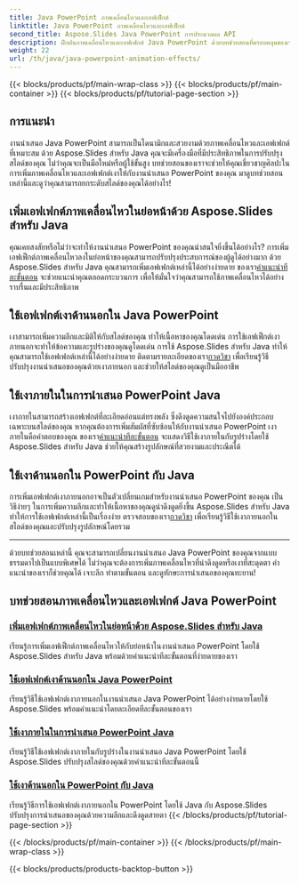 ```yaml
---
title: Java PowerPoint ภาพเคลื่อนไหวและเอฟเฟ็กต์
linktitle: Java PowerPoint ภาพเคลื่อนไหวและเอฟเฟ็กต์
second_title: Aspose.Slides Java PowerPoint การประมวลผล API
description: ฝึกฝนภาพเคลื่อนไหวและเอฟเฟกต์ Java PowerPoint ด้วยบทช่วยสอนที่ครอบคลุมของเรา เรียนรู้วิธีการเพิ่มภาพเคลื่อนไหว เงาด้านนอกและด้านในโดยใช้ Aspose.Slides สำหรับ Java
weight: 22
url: /th/java/java-powerpoint-animation-effects/
---
```


{{< blocks/products/pf/main-wrap-class >}}
{{< blocks/products/pf/main-container >}}
{{< blocks/products/pf/tutorial-page-section >}}

## การแนะนำ

งานนำเสนอ Java PowerPoint สามารถเป็นไดนามิกและสวยงามด้วยภาพเคลื่อนไหวและเอฟเฟกต์ที่เหมาะสม ด้วย Aspose.Slides สำหรับ Java คุณจะมีเครื่องมือที่มีประสิทธิภาพในการปรับปรุงสไลด์ของคุณ ไม่ว่าคุณจะเป็นมือใหม่หรือผู้ใช้ขั้นสูง บทช่วยสอนของเราจะช่วยให้คุณเชี่ยวชาญศิลปะในการเพิ่มภาพเคลื่อนไหวและเอฟเฟกต์เงาให้กับงานนำเสนอ PowerPoint ของคุณ มาดูบทช่วยสอนเหล่านี้และดูว่าคุณสามารถยกระดับสไลด์ของคุณได้อย่างไร!

## เพิ่มเอฟเฟกต์ภาพเคลื่อนไหวในย่อหน้าด้วย Aspose.Slides สำหรับ Java
 คุณเคยสงสัยหรือไม่ว่าจะทำให้งานนำเสนอ PowerPoint ของคุณน่าสนใจยิ่งขึ้นได้อย่างไร? การเพิ่มเอฟเฟ็กต์ภาพเคลื่อนไหวลงในย่อหน้าของคุณสามารถปรับปรุงประสบการณ์ของผู้ดูได้อย่างมาก ด้วย Aspose.Slides สำหรับ Java คุณสามารถเพิ่มเอฟเฟกต์เหล่านี้ได้อย่างง่ายดาย ของเรา[คำแนะนำทีละขั้นตอน](./add-animation-effect-paragraph/) จะช่วยแนะนำคุณตลอดกระบวนการ เพื่อให้มั่นใจว่าคุณสามารถใช้ภาพเคลื่อนไหวได้อย่างราบรื่นและมีประสิทธิภาพ

## ใช้เอฟเฟกต์เงาด้านนอกใน Java PowerPoint
เงาสามารถเพิ่มความลึกและมิติให้กับสไลด์ของคุณ ทำให้เนื้อหาของคุณโดดเด่น การใช้เอฟเฟ็กต์เงาภายนอกจะทำให้ข้อความและรูปร่างของคุณดูโดดเด่น การใช้ Aspose.Slides สำหรับ Java ทำให้คุณสามารถใช้เอฟเฟกต์เหล่านี้ได้อย่างง่ายดาย ติดตามรายละเอียดของเรา[กวดวิชา](./apply-outer-shadow-effects-java-powerpoint/) เพื่อเรียนรู้วิธีปรับปรุงงานนำเสนอของคุณด้วยเงาภายนอก และช่วยให้สไลด์ของคุณดูเป็นมืออาชีพ

## ใช้เงาภายในในการนำเสนอ PowerPoint Java
 เงาภายในสามารถสร้างเอฟเฟกต์ที่ละเอียดอ่อนแต่ทรงพลัง ซึ่งดึงดูดความสนใจไปยังองค์ประกอบเฉพาะบนสไลด์ของคุณ หากคุณต้องการเพิ่มสัมผัสที่ซับซ้อนให้กับงานนำเสนอ PowerPoint เงาภายในคือคำตอบของคุณ ของเรา[คำแนะนำทีละขั้นตอน](./apply-inner-shadow-java-powerpoint/) จะแสดงวิธีใช้เงาภายในกับรูปร่างโดยใช้ Aspose.Slides สำหรับ Java ช่วยให้คุณสร้างรูปลักษณ์ที่สวยงามและประณีตได้

## ใช้เงาด้านนอกใน PowerPoint กับ Java
การเพิ่มเอฟเฟกต์เงาภายนอกอาจเป็นตัวเปลี่ยนเกมสำหรับงานนำเสนอ PowerPoint ของคุณ เป็นวิธีง่ายๆ ในการเพิ่มความลึกและทำให้เนื้อหาของคุณดูน่าดึงดูดยิ่งขึ้น Aspose.Slides สำหรับ Java ทำให้การใช้เอฟเฟกต์เหล่านี้เป็นเรื่องง่าย ตรวจสอบของเรา[กวดวิชา](./apply-outer-shadow-powerpoint-java/) เพื่อเรียนรู้วิธีใช้เงาภายนอกในสไลด์ของคุณและปรับปรุงรูปลักษณ์โดยรวม

---

ด้วยบทช่วยสอนเหล่านี้ คุณจะสามารถเปลี่ยนงานนำเสนอ Java PowerPoint ของคุณจากแบบธรรมดาไปเป็นแบบพิเศษได้ ไม่ว่าคุณจะต้องการเพิ่มภาพเคลื่อนไหวที่น่าดึงดูดหรือเงาที่สะดุดตา คำแนะนำของเราก็ช่วยคุณได้ เจาะลึก ทำตามขั้นตอน และดูทักษะการนำเสนอของคุณทะยาน!
## บทช่วยสอนภาพเคลื่อนไหวและเอฟเฟกต์ Java PowerPoint
### [เพิ่มเอฟเฟกต์ภาพเคลื่อนไหวในย่อหน้าด้วย Aspose.Slides สำหรับ Java](./add-animation-effect-paragraph/)
เรียนรู้การเพิ่มเอฟเฟ็กต์ภาพเคลื่อนไหวให้กับย่อหน้าในงานนำเสนอ PowerPoint โดยใช้ Aspose.Slides สำหรับ Java พร้อมด้วยคำแนะนำทีละขั้นตอนที่ง่ายดายของเรา
### [ใช้เอฟเฟกต์เงาด้านนอกใน Java PowerPoint](./apply-outer-shadow-effects-java-powerpoint/)
เรียนรู้วิธีใช้เอฟเฟกต์เงาภายนอกในงานนำเสนอ Java PowerPoint ได้อย่างง่ายดายโดยใช้ Aspose.Slides พร้อมคำแนะนำโดยละเอียดทีละขั้นตอนของเรา
### [ใช้เงาภายในในการนำเสนอ PowerPoint Java](./apply-inner-shadow-java-powerpoint/)
เรียนรู้วิธีใช้เอฟเฟกต์เงาภายในกับรูปร่างในงานนำเสนอ Java PowerPoint โดยใช้ Aspose.Slides ปรับปรุงสไลด์ของคุณด้วยคำแนะนำทีละขั้นตอนนี้
### [ใช้เงาด้านนอกใน PowerPoint กับ Java](./apply-outer-shadow-powerpoint-java/)
เรียนรู้วิธีการใช้เอฟเฟกต์เงาภายนอกใน PowerPoint โดยใช้ Java กับ Aspose.Slides ปรับปรุงการนำเสนอของคุณด้วยความลึกและดึงดูดสายตา
{{< /blocks/products/pf/tutorial-page-section >}}

{{< /blocks/products/pf/main-container >}}
{{< /blocks/products/pf/main-wrap-class >}}

{{< blocks/products/products-backtop-button >}}
